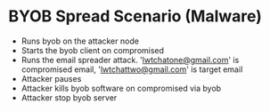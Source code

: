 # BYOB Spread Scenario (Malware)

- Runs byob on the attacker node
- Starts the byob client on compromised
- Runs the email spreader attack. 'lwtchatone@gmail.com' is compromised email, 'lwtchattwo@gmail.com' is target email
- Attacker pauses
- Attacker kills byob software on compromised via byob
- Attacker stop byob server

